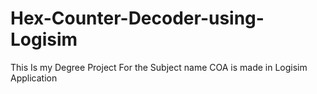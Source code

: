 # Hex-Counter-Decoder-using-Logisim
This Is my Degree Project For the Subject name COA is made in Logisim Application
